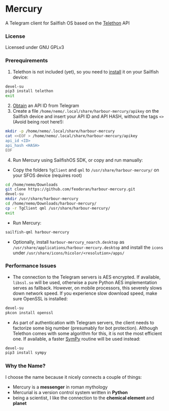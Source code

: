 # Mercury

A Telegram client for Sailfish OS based on the [Telethon](https://github.com/LonamiWebs/Telethon) API

### License

Licensed under GNU GPLv3

### Prerequirements

1. Telethon is not included (yet), so you need to [install](https://github.com/LonamiWebs/Telethon#installing-telethon) it on your Sailfish device:

```bash
devel-su
pip3 install telethon
exit
```

2. [Obtain](https://core.telegram.org/api/obtaining_api_id#obtaining-api-id) an API ID from Telegram
3. Create a file `/home/nemo/.local/share/harbour-mercury/apikey` on the Sailfish device and insert your API ID and API HASH, without the tags
`<>` (Avoid being root here!):

```bash
mkdir -p /home/nemo/.local/share/harbour-mercury
cat <<EOF > /home/nemo/.local/share/harbour-mercury/apikey 
api_id <ID>
api_hash <HASH>
EOF
```

4. Run Mercury using SailfishOS SDK, or copy and run manually:

- Copy the folders `TgClient` and `qml` to `/usr/share/harbour-mercury/` on your SFOS device (requires root)

```bash
cd /home/nemo/Downloads
git clone https://github.com/feodoran/harbour-mercury.git
devel-su
mkdir /usr/share/harbour-mercury
cd /home/nemo/Downloads/harbour-mercury/
cp -r TgClient qml /usr/share/harbour-mercury/
exit
```

- Run Mercury:

```bash
sailfish-qml harbour-mercury
```

- Optionally, install `harbour-mercury_noarch.desktop` as `/usr/share/applications/harbour-mercury.desktop` and install the `icons` under `/usr/share/icons/hicolor/<resolution>/apps/`

### Performance Issues

- The connection to the Telegram servers is AES encrypted. If available, `libssl.so` will be used, otherwise a pure Python AES implementation serves as fallback. However, on mobile processors, this severely slows down network speed. If you experience slow download speed, make sure OpenSSL is installed:

```bash
devel-su
pkcon install openssl
```

- As part of authentication with Telegram servers, the client needs to factorize some big number (presumably for bot protection). Although Telethon comes with some algorithm for this, it is not the most efficient one. If available, a faster [SymPy](http://www.sympy.org/en/index.html) routine will be used instead:

```bash
devel-su
pip3 install sympy
```

### Why the Name?

I choose the name because it nicely connects a couple of things:

- Mercury is a **messenger** in roman mythology
- Mercurial is a version control system written in **Python**
- being a scientist, I like the connection to the **chemical element** and **planet**
